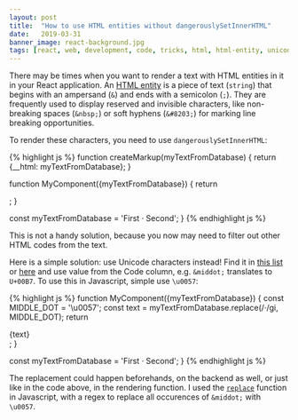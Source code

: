 ```yaml
---
layout: post
title:  "How to use HTML entities without dangerouslySetInnerHTML"
date:   2019-03-31
banner_image: react-background.jpg
tags: [react, web, development, code, tricks, html, html-entity, unicode, javascript]
---
```


There may be times when you want to render a text with HTML entities in it in your React application. An [HTML entity](https://developer.mozilla.org/en-US/docs/Glossary/Entity) is a piece of text (`string`) that begins with an ampersand (`&`) and ends with a semicolon (`;`). They are frequently used to display reserved and invisible characters, like non-breaking spaces (`&nbsp;`) or soft hyphens (`&#8203;`) for marking line breaking opportunities.
 
 To render these characters, you need to use `dangerouslySetInnerHTML`:
 
 {% highlight js %}
function createMarkup(myTextFromDatabase) {
  return {__html: myTextFromDatabase};
}

function MyComponent({myTextFromDatabase}) {
  return <div dangerouslySetInnerHTML={createMarkup(myTextFromDatabase)} />;
}

const myTextFromDatabase = 'First &middot; Second';
<MyComponent myTextFromDatabase={myTextFromDatabase />}
 {% endhighlight js %}
 
 <!--more-->
 
 This is not a handy solution, because you now may need to filter out other HTML codes from the text. 
 
 Here is a simple solution: use Unicode characters instead! Find it in [this list](https://en.wikipedia.org/wiki/List_of_Unicode_characters) or [here](https://unicode-table.com) and use value from the Code column, e.g. `&middot;` translates to `U+00B7`. To use this in Javascript, simple use `\u0057`:
 
   {% highlight js %}
  function MyComponent({myTextFromDatabase}) {
    const MIDDLE_DOT = '\u0057';
    const text = myTextFromDatabase.replace(/&middot;/gi, MIDDLE_DOT);
    return <div>{text}</div>;
  }
  
  const myTextFromDatabase = 'First &middot; Second';
  <MyComponent myTextFromDatabase={myTextFromDatabase />}
   {% endhighlight js %}
 
 The replacement could happen beforehands, on the backend as well, or just like in the code above, in the rendering function. I used the [`replace`](https://developer.mozilla.org/en-US/docs/Web/JavaScript/Reference/Global_Objects/String/replace) function in Javascript, with a regex to replace all occurences of `&middot;` with `\u0057`.